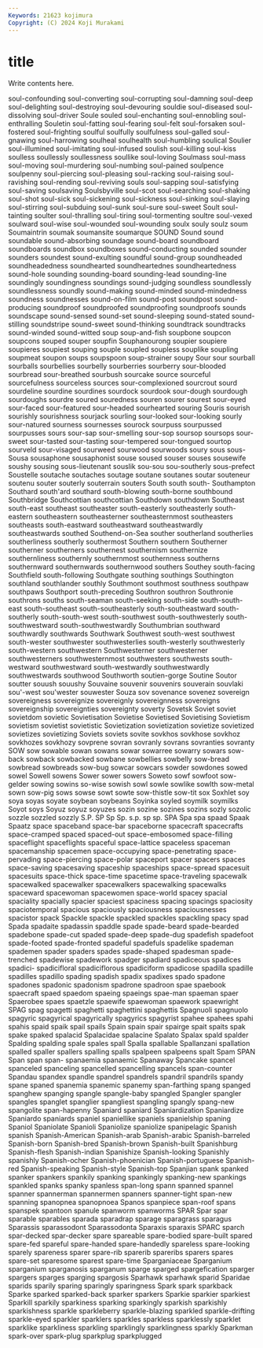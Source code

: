 ```yaml
---
Keywords: 21623 kojimura
Copyright: (C) 2024 Koji Murakami
---
```


# title

Write contents here.



 soul-confounding soul-converting soul-corrupting soul-damning
soul-deep soul-delighting soul-destroying soul-devouring souldie soul-diseased soul-dissolving soul-driver Soule souled
soul-enchanting soul-ennobling soul-enthralling Souletin soul-fatting soul-fearing soul-felt soul-forsaken soul-fostered soul-frighting
soulful soulfully soulfulness soul-galled soul-gnawing soul-harrowing soulheal soulhealth soul-humbling soulical
Soulier soul-illumined soul-imitating soul-infused soulish soul-killing soul-kiss soulless soullessly soullessness
soullike soul-loving Soulmass soul-mass soul-moving soul-murdering soul-numbing soul-pained soulpence soulpenny
soul-piercing soul-pleasing soul-racking soul-raising soul-ravishing soul-rending soul-reviving souls soul-sapping soul-satisfying
soul-saving soulsaving Soulsbyville soul-scot soul-searching soul-shaking soul-shot soul-sick soul-sickening soul-sickness
soul-sinking soul-slaying soul-stirring soul-subduing soul-sunk soul-sure soul-sweet Soult soul-tainting soulter
soul-thralling soul-tiring soul-tormenting soultre soul-vexed soulward soul-wise soul-wounded soul-wounding soulx
souly soulz soum Soumaintrin soumak soumansite soumarque SOUND Sound sound
soundable sound-absorbing soundage sound-board soundboard soundboards soundbox soundboxes sound-conducting sounded
sounder sounders soundest sound-exulting soundful sound-group soundheaded soundheadedness soundhearted soundheartednes
soundheartedness sound-hole sounding sounding-board sounding-lead sounding-line soundingly soundingness soundings sound-judging
soundless soundlessly soundlessness soundly sound-making sound-minded sound-mindedness soundness soundnesses sound-on-film
sound-post soundpost sound-producing soundproof soundproofed soundproofing soundproofs sounds soundscape sound-sensed
sound-set sound-sleeping sound-stated sound-stilling soundstripe sound-sweet sound-thinking soundtrack soundtracks sound-winded
sound-witted soup soup-and-fish soupbone soupcon soupcons souped souper soupfin Souphanourong
soupier soupiere soupieres soupiest souping souple soupled soupless souplike soupling
soupmeat soupon soups soupspoon soup-strainer soupy Sour sour sourball sourballs
sourbellies sourbelly sourberries sourberry sour-blooded sourbread sour-breathed sourbush sourcake source
sourceful sourcefulness sourceless sources sour-complexioned sourcrout sourd sourdeline sourdine sourdines
sourdock sourdook sour-dough sourdough sourdoughs sourdre soured souredness souren sourer
sourest sour-eyed sour-faced sour-featured sour-headed sourhearted souring Souris sourish sourishly
sourishness sourjack sourling sour-looked sour-looking sourly sour-natured sourness sournesses sourock
sourpuss sourpussed sourpusses sours sour-sap sour-smelling sour-sop soursop soursops sour-sweet
sour-tasted sour-tasting sour-tempered sour-tongued sourtop sourveld sour-visaged sourweed sourwood sourwoods
soury sous sous- Sousa sousaphone sousaphonist souse soused souser souses
sousewife soushy sousing sous-lieutenant souslik sou-sou sou-southerly sous-prefect Soustelle soutache
soutaches soutage soutane soutanes soutar souteneur soutenu souter souterly souterrain
souters South south south- Southampton Southard south'ard southard south-blowing south-borne
southbound Southbridge Southcottian southcottian Southdown southdown Southeast south-east southeast southeaster
south-easterly southeasterly south-eastern southeastern southeasterner southeasternmost southeasters southeasts south-eastward southeastward
southeastwardly southeastwards southed Southend-on-Sea souther southerland southerlies southerliness southerly southermost
Southern southern Southerner southerner southerners southernest southernism southernize southernliness southernly
southernmost southernness southerns southernward southernwards southernwood southers Southey south-facing Southfield
south-following Southgate southing southings Southington southland southlander southly Southmont southmost
southness southpaw southpaws Southport south-preceding Southron southron Southronie southrons souths
south-seaman south-seeking south-side south-south-east south-southeast south-southeasterly south-southeastward south-southerly south-south-west south-southwest
south-southwesterly south-southwestward south-southwestwardly Southumbrian southward southwardly southwards Southwark Southwest south-west
southwest south-wester southwester southwesterlies south-westerly southwesterly south-western southwestern Southwesterner southwesterner
southwesterners southwesternmost southwesters southwests south-westward southwestward south-westwardly southwestwardly southwestwards southwood
Southworth soutien-gorge Soutine Soutor soutter souush souushy Souvaine souvenir souvenirs
souverain souvlaki sou'-west sou'wester souwester Souza sov sovenance sovenez sovereign
sovereigness sovereignize sovereignly sovereignness sovereigns sovereignship sovereignties sovereignty soverty Sovetsk
Soviet soviet sovietdom sovietic Sovietisation Sovietise Sovietised Sovietising Sovietism sovietism
sovietist sovietistic Sovietization sovietization sovietize sovietized sovietizes sovietizing Soviets soviets
sovite sovkhos sovkhose sovkhoz sovkhozes sovkhozy sovprene sovran sovranly sovrans
sovranties sovranty SOW sow sowable sowan sowans sowar sowarree sowarry
sowars sow-back sowback sowbacked sowbane sowbellies sowbelly sow-bread sowbread sowbreads
sow-bug sowcar sowcars sowder sowdones sowed sowel Sowell sowens Sower
sower sowers Soweto sowf sowfoot sow-gelder sowing sowins so-wise sowish
sowl sowle sowlike sowlth sow-metal sown sow-pig sows sowse sowt
sowte sow-thistle sow-tit sox Soxhlet soy soya soyas soyate soybean
soybeans Soyinka soyled soymilk soymilks Soyot soys Soyuz soyuz soyuzes
sozin sozine sozines sozins sozly sozolic sozzle sozzled sozzly S.P.
SP Sp Sp. s.p. sp sp. SPA Spa spa spaad
Spaak Spaatz space spaceband space-bar spaceborne spacecraft spacecrafts space-cramped spaced
spaced-out space-embosomed space-filling spaceflight spaceflights spaceful space-lattice spaceless spaceman spacemanship
spacemen space-occupying space-penetrating space-pervading space-piercing space-polar spaceport spacer spacers spaces
space-saving spacesaving spaceship spaceships space-spread spacesuit spacesuits space-thick space-time spacetime
space-traveling spacewalk spacewalked spacewalker spacewalkers spacewalking spacewalks spaceward spacewoman spacewomen
space-world spacey spacial spaciality spacially spacier spaciest spaciness spacing spacings
spaciosity spaciotemporal spacious spaciously spaciousness spaciousnesses spacistor spack Spackle spackle
spackled spackles spackling spacy spad Spada spadaite spadassin spaddle spade
spade-beard spade-bearded spadebone spade-cut spaded spade-deep spade-dug spadefish spadefoot spade-footed
spade-fronted spadeful spadefuls spadelike spademan spademen spader spaders spades spade-shaped
spadesman spade-trenched spadewise spadework spadger spadiard spadiceous spadices spadici- spadicifloral
spadiciflorous spadiciform spadicose spadilla spadille spadilles spadillo spading spadish spadix
spadixes spado spadone spadones spadonic spadonism spadrone spadroon spae spaebook
spaecraft spaed spaedom spaeing spaeings spae-man spaeman spaer Spaerobee spaes
spaetzle spaewife spaewoman spaework spaewright SPAG spag spagetti spaghetti spaghettini
spaghettis Spagnuoli spagnuolo spagyric spagyrical spagyrically spagyrics spagyrist spahee spahees
spahi spahis spaid spaik spail spails Spain spain spair spairge
spait spaits spak spake spaked spalacid Spalacidae spalacine Spalato Spalax
spald spalder Spalding spalding spale spales spall Spalla spallable Spallanzani
spallation spalled spaller spallers spalling spalls spalpeen spalpeens spalt Spam
SPAN Span span span- spanaemia spanaemic Spanaway Spancake spancel spanceled
spanceling spancelled spancelling spancels span-counter Spandau spandex spandle spandrel spandrels
spandril spandrils spandy spane spaned spanemia spanemic spanemy span-farthing spang
spanged spanghew spanging spangle spangle-baby spangled Spangler spangler spangles spanglet
spanglier spangliest spangling spangly spang-new spangolite span-hapenny Spaniard spaniard Spaniardization
Spaniardize Spaniardo spaniards spaniel spaniellike spaniels spanielship spaning Spaniol Spaniolate
Spanioli Spaniolize spaniolize spanipelagic Spanish spanish Spanish-American Spanish-arab Spanish-arabic Spanish-barreled
Spanish-born Spanish-bred Spanish-brown Spanish-built Spanishburg Spanish-flesh Spanish-indian Spanishize Spanish-looking Spanishly
spanishly Spanish-ocher Spanish-phoenician Spanish-portuguese Spanish-red Spanish-speaking Spanish-style Spanish-top Spanjian spank
spanked spanker spankers spankily spanking spankingly spanking-new spankings spankled spanks
spanky spanless span-long spann spanned spannel spanner spannerman spannermen spanners
spanner-tight span-new spanning spanopnea spanopnoea Spanos spanpiece span-roof spans spanspek
spantoon spanule spanworm spanworms SPAR Spar spar sparable sparables sparada
sparadrap sparage sparagrass sparagus Sparassis sparassodont Sparassodonta Sparaxis sparaxis SPARC
sparch spar-decked spar-decker spare spareable spare-bodied spare-built spared spare-fed spareful
spare-handed spare-handedly spareless spare-looking sparely spareness sparer spare-rib sparerib spareribs
sparers spares spare-set sparesome sparest spare-time Sparganiaceae Sparganium sparganium sparganosis
sparganum sparge sparged spargefication sparger spargers sparges sparging spargosis Sparhawk
sparhawk sparid Sparidae sparids sparily sparing sparingly sparingness Spark spark
sparkback Sparke sparked sparked-back sparker sparkers Sparkie sparkier sparkiest Sparkill
sparkily sparkiness sparking sparkingly sparkish sparkishly sparkishness sparkle sparkleberry sparkle-blazing
sparkled sparkle-drifting sparkle-eyed sparkler sparklers sparkles sparkless sparklessly sparklet sparklike
sparkliness sparkling sparklingly sparklingness sparkly Sparkman spark-over spark-plug sparkplug sparkplugged
